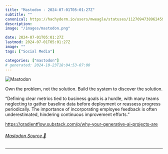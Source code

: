 ```yaml
---
title: "Mastodon - 2024-07-01T05:01:27Z"
subtitle: ""
canonical: https://hachyderm.io/users/mweagle/statuses/112709473896245970
description:
image: "/images/mastodon.png"

date: 2024-07-01T05:01:27Z
lastmod: 2024-07-01T05:01:27Z
image: ""
tags: ["Social Media"]

categories: ["mastodon"]
# generated: 2024-10-23T18:04:53-07:00
---
```

![Mastodon](/images/mastodon.png)

<p>Own the problem, not the solution. Build the system to discover the solution.  </p><p>“Defining clear metrics tied to business goals is a hurdle, with many teams neglecting to gather baseline data before deployment or reassess progress periodically. The importance of incorporating employee feedback is often underestimated, hindering continuous improvement efforts.”</p><p><a href="https://gradientflow.substack.com/p/why-your-generative-ai-projects-are" target="_blank" rel="nofollow noopener noreferrer" translate="no"><span class="invisible">https://</span><span class="ellipsis">gradientflow.substack.com/p/wh</span><span class="invisible">y-your-generative-ai-projects-are</span></a></p>


###### [Mastodon Source 🐘](https://hachyderm.io/@mweagle/112709473896245970)

___
